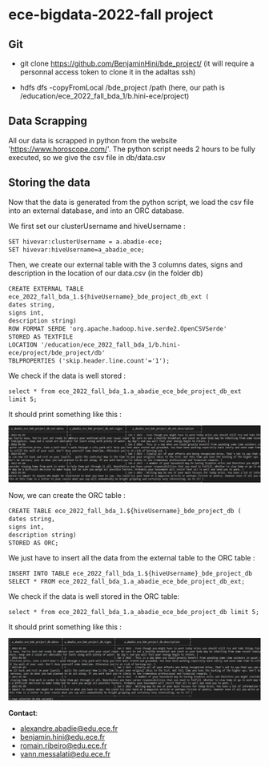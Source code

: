 # ece-bigdata-2022-fall project

## Git
- git clone https://github.com/BenjaminHini/bde_project/ (it will require a personnal access token to clone it in the adaltas ssh)

- hdfs dfs -copyFromLocal /bde_project /path (here, our path is /education/ece_2022_fall_bda_1/b.hini-ece/project)

## Data Scrapping

All our data is scrapped in python from the website 'https://www.horoscope.com/'.
The python script needs 2 hours to be fully executed, so we give the csv file in db/data.csv

## Storing the data

Now that the data is generated from the python script, we load the csv file into an external database, and into an ORC database.

We first set our clusterUsername and hiveUsername :

```
SET hivevar:clusterUsername = a.abadie-ece;
SET hivevar:hiveUsername=a_abadie_ece; 
```

Then, we create our external table with the 3 columns dates, signs and description in the location of our data.csv (in the folder db)

```
CREATE EXTERNAL TABLE ece_2022_fall_bda_1.${hiveUsername}_bde_project_db_ext (
dates string,
signs int,
description string)
ROW FORMAT SERDE 'org.apache.hadoop.hive.serde2.OpenCSVSerde'
STORED AS TEXTFILE
LOCATION '/education/ece_2022_fall_bda_1/b.hini-ece/project/bde_project/db'
TBLPROPERTIES ('skip.header.line.count'='1');
```

We check if the data is well stored : 
```
select * from ece_2022_fall_bda_1.a_abadie_ece_bde_project_db_ext limit 5;
```

It should print something like this : 

![Ext db](img/ext_db.jpg)


Now, we can create the ORC table : 

```
CREATE TABLE ece_2022_fall_bda_1.${hiveUsername}_bde_project_db (
dates string,
signs int,
description string)
STORED AS ORC;
```

We just have to insert all the data from the external table to the ORC table :
```
INSERT INTO TABLE ece_2022_fall_bda_1.${hiveUsername}_bde_project_db SELECT * FROM ece_2022_fall_bda_1.a_abadie_ece_bde_project_db_ext;
```

We check if the data is well stored in the ORC table: 
```
select * from ece_2022_fall_bda_1.a_abadie_ece_bde_project_db limit 5;
```

It should print something like this : 

![ORC db](img/orc_db.jpg)



**Contact**: 
- alexandre.abadie@edu.ece.fr
- benjamin.hini@edu.ece.fr
- romain.ribeiro@edu.ece.fr
- yann.messalati@edu.ece.fr
